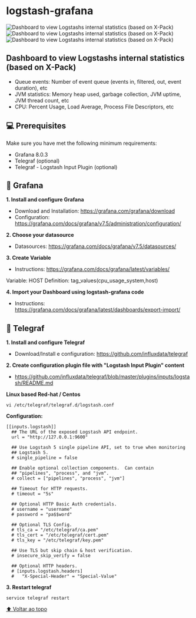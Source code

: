 # logstash-grafana

<img src="https://guize.com.br/logstash-grafana/logstash-grafana.png" alt="Dashboard to view Logstashs internal statistics (based on X-Pack)">

<img src="https://guize.com.br/logstash-grafana/logstash-grafana2.png" alt="Dashboard to view Logstashs internal statistics (based on X-Pack)">

<img src="https://guize.com.br/logstash-grafana/logstash-grafana3.png" alt="Dashboard to view Logstashs internal statistics (based on X-Pack)">

<br>
<h2>Dashboard to view Logstashs internal statistics (based on X-Pack)</h2>

* Queue events: Number of event queue (events in, filtered, out, event duration), etc
* JVM statistics: Memory heap used, garbage collection, JVM uptime, JVM thread count, etc
* CPU: Percent Usage, Load Average, Process File Descriptors, etc


## 💻 Prerequisites

Make sure you have met the following minimum requirements:

* Grafana 8.0.3
* Telegraf (optional)
* Telegraf - Logstash Input Plugin (optional)

## 🚀 Grafana

<b>1. Install and configure Grafana</b>

* Download and Installation: https://grafana.com/grafana/download
* Configuration: https://grafana.com/docs/grafana/v7.5/administration/configuration/

<b>2. Choose your datasource</b>
* Datasources: https://grafana.com/docs/grafana/v7.5/datasources/

<b>3. Create Variable</b>
* Instructions: https://grafana.com/docs/grafana/latest/variables/

Variable: HOST
Definition: tag_values(cpu_usage_system,host)

<b>4. Import your Dashboard using logstash-grafana code</b>
* Instructions: https://grafana.com/docs/grafana/latest/dashboards/export-import/

## 🚀 Telegraf

<b>1. Install and configure Telegraf</b>

* Download/Install e configuration: https://github.com/influxdata/telegraf

<b>2. Create configuration plugin file with "Logstash Input Plugin" content</b>

* https://github.com/influxdata/telegraf/blob/master/plugins/inputs/logstash/README.md

<b>Linux based Red-hat / Centos</b>
```
vi /etc/telegraf/telegraf.d/logstash.conf
```

<b>Configuration:</b>

```
[[inputs.logstash]]
  ## The URL of the exposed Logstash API endpoint.
  url = "http://127.0.0.1:9600"

  ## Use Logstash 5 single pipeline API, set to true when monitoring
  ## Logstash 5.
  # single_pipeline = false

  ## Enable optional collection components.  Can contain
  ## "pipelines", "process", and "jvm".
  # collect = ["pipelines", "process", "jvm"]

  ## Timeout for HTTP requests.
  # timeout = "5s"

  ## Optional HTTP Basic Auth credentials.
  # username = "username"
  # password = "pa$$word"

  ## Optional TLS Config.
  # tls_ca = "/etc/telegraf/ca.pem"
  # tls_cert = "/etc/telegraf/cert.pem"
  # tls_key = "/etc/telegraf/key.pem"

  ## Use TLS but skip chain & host verification.
  # insecure_skip_verify = false

  ## Optional HTTP headers.
  # [inputs.logstash.headers]
  #   "X-Special-Header" = "Special-Value"
```

<b>3. Restart telegraf</b>

```
service telegraf restart
```

[⬆ Voltar ao topo](#logstash-grafana)<br>


